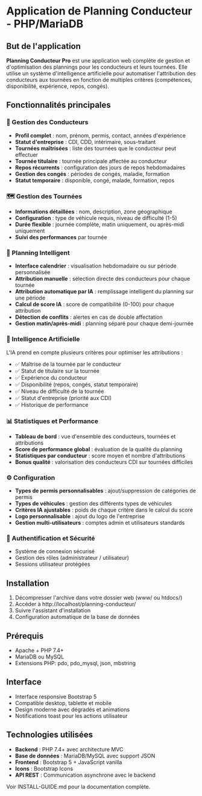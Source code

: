 # Application de Planning Conducteur - PHP/MariaDB

## But de l'application

**Planning Conducteur Pro** est une application web complète de gestion et d'optimisation des plannings pour les conducteurs et leurs tournées. Elle utilise un système d'intelligence artificielle pour automatiser l'attribution des conducteurs aux tournées en fonction de multiples critères (compétences, disponibilité, expérience, repos, congés).

## Fonctionnalités principales

### 🚛 Gestion des Conducteurs
- **Profil complet** : nom, prénom, permis, contact, années d'expérience
- **Statut d'entreprise** : CDI, CDD, intérimaire, sous-traitant
- **Tournées maîtrisées** : liste des tournées que le conducteur peut effectuer
- **Tournée titulaire** : tournée principale affectée au conducteur
- **Repos récurrents** : configuration des jours de repos hebdomadaires
- **Gestion des congés** : périodes de congés, maladie, formation
- **Statut temporaire** : disponible, congé, malade, formation, repos

### 🗺️ Gestion des Tournées
- **Informations détaillées** : nom, description, zone géographique
- **Configuration** : type de véhicule requis, niveau de difficulté (1-5)
- **Durée flexible** : journée complète, matin uniquement, ou après-midi uniquement
- **Suivi des performances** par tournée

### 📅 Planning Intelligent
- **Interface calendrier** : visualisation hebdomadaire ou sur période personnalisée
- **Attribution manuelle** : sélection directe des conducteurs pour chaque tournée
- **Attribution automatique par IA** : remplissage intelligent du planning sur une période
- **Calcul de score IA** : score de compatibilité (0-100) pour chaque attribution
- **Détection de conflits** : alertes en cas de double affectation
- **Gestion matin/après-midi** : planning séparé pour chaque demi-journée

### 🤖 Intelligence Artificielle
L'IA prend en compte plusieurs critères pour optimiser les attributions :
- ✅ Maîtrise de la tournée par le conducteur
- ✅ Statut de titulaire sur la tournée
- ✅ Expérience du conducteur
- ✅ Disponibilité (repos, congés, statut temporaire)
- ✅ Niveau de difficulté de la tournée
- ✅ Statut d'entreprise (priorité aux CDI)
- ✅ Historique de performance

### 📊 Statistiques et Performance
- **Tableau de bord** : vue d'ensemble des conducteurs, tournées et attributions
- **Score de performance global** : évaluation de la qualité du planning
- **Statistiques par conducteur** : score moyen et nombre d'attributions
- **Bonus qualité** : valorisation des conducteurs CDI sur tournées difficiles

### ⚙️ Configuration
- **Types de permis personnalisables** : ajout/suppression de catégories de permis
- **Types de véhicules** : gestion des différents types de véhicules
- **Critères IA ajustables** : poids de chaque critère dans le calcul du score
- **Logo personnalisable** : ajout du logo de l'entreprise
- **Gestion multi-utilisateurs** : comptes admin et utilisateurs standards

### 🔐 Authentification et Sécurité
- Système de connexion sécurisé
- Gestion des rôles (administrateur / utilisateur)
- Sessions utilisateur protégées

## Installation

1. Décompresser l'archive dans votre dossier web (www/ ou htdocs/)
2. Accéder à http://localhost/planning-conducteur/
3. Suivre l'assistant d'installation
4. Configuration automatique de la base de données

## Prérequis

- Apache + PHP 7.4+
- MariaDB ou MySQL
- Extensions PHP: pdo, pdo_mysql, json, mbstring

## Interface

- Interface responsive Bootstrap 5
- Compatible desktop, tablette et mobile
- Design moderne avec dégradés et animations
- Notifications toast pour les actions utilisateur

## Technologies utilisées

- **Backend** : PHP 7.4+ avec architecture MVC
- **Base de données** : MariaDB/MySQL avec support JSON
- **Frontend** : Bootstrap 5 + JavaScript vanilla
- **Icons** : Bootstrap Icons
- **API REST** : Communication asynchrone avec le backend

Voir INSTALL-GUIDE.md pour la documentation complète.